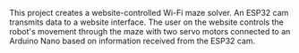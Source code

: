This project creates a website-controlled Wi-Fi maze solver. An ESP32 cam transmits data to a
website interface. The user on the website controls the robot's movement through the maze
with two servo motors connected to an Arduino Nano based on information received from
the ESP32 cam.
